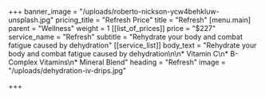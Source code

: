 +++
banner_image = "/uploads/roberto-nickson-ycw4behkluw-unsplash.jpg"
pricing_title = "Refresh Price"
title = "Refresh"
[menu.main]
parent = "Wellness"
weight = 1
[[list_of_prices]]
price = "$227"
service_name = "Refresh"
subtitle = "Rehydrate your body and combat fatigue caused by dehydration"
[[service_list]]
body_text = "Rehydrate your body and combat fatigue caused by dehydration\n\n* Vitamin C\n* B-Complex Vitamins\n* Mineral Blend"
heading = "Refresh"
image = "/uploads/dehydration-iv-drips.jpg"

+++
